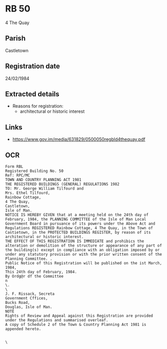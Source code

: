# RB 50

4 The Quay

## Parish
Castletown

## Registration date
24/02/1984

## Extracted details
* Reasons for registration:
  - architectural or historic interest


## Links
- https://www.gov.im/media/631829/0500050regbld4thequay.pdf

## OCR
```
Form RBL
Registered Building No. 50
Ref: RPC/MC
TOWN AND COUNTRY PLANNING ACT 1981
THE REGISTERED BUILDINGS (GENERAL) REGULATIONS 1982
TO: Mr. George William Tilfourd and
Mrs. Ethel Tilfourd,
Rainbow Cottage,
4 The Quay,
Castletown,
Isle of Man.
NOTICE IS HEREBY GIVEN that at a meeting held on the 24th day of
February, 1984, the PLANNING COMMITTEE of the Isle of Man Local
Government Board in pursuance of its powers under the Above Act and
Regulations REGISTERED Rainbow Cottage, 4 The Quay, in the Town of
Castietown, in the PROTECTED BUILDINGS REGISTER, by reason of its
architectural or historic interest.
THE EFFECT OF THIS REGISTRATION IS IMMEDIATE and prohibics the
alteration or demolition of the structure or appearance of any part of
the building(s) except in compliance with an obligation imposed by or
under any statutory provision or with the prior written consent of the
Planning Committee. .
Public Notice of this Registration will be published on the ist March,
1984,
This 24th day of February, 1984.
By Ordg@r df the Committee
n
\.
\
J. F. Rissack, Secreta
Government Cffices,
Bucks Road,
Douglas, Isle of Man.
NOTE
Rights of Review and Appeal against this Registration are provided
under the Regulations and summarised overleaf.
A copy of Schedule 2 of the Town & Country Planning Act 1981 is
appended hereto.


\
```

